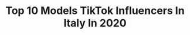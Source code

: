 ---
title: Top 10 Models TikTok Influencers In Italy In 2020
description: >-
  Find top models TikTok influencers in Italy in 2020. Most popular hashtags: #duetto #quarantena #perte #transition.
platform: TikTok
profiles:
  - username: "stepoggio_"
    fullname: >-
      stepoggio
    location: "Italy"
    followers: 7672
    engagement: 1983
    commentsToLikes: 0.002563
    id: ck8w2kqop5n1b0j78rvvbsfaa
    verified: false
    hashtags: "#foryoupage, #foryou, #italy, #italianboy"
  - username: "elenaanthony_bd"
    fullname: >-
      Elena Travaini
    location: "Italy"
    followers: 2721
    engagement: 1909
    commentsToLikes: 0.119997
    id: cka63lqno4w2b0i788dw0ar27
    verified: false
    hashtags: "#ballerina, #animalsoftiktok, #news, #studentiitaliani"
  - username: "elisabarranu"
    fullname: >-
      Elisa Barranu
    location: "Italy"
    followers: 91936
    engagement: 2222
    commentsToLikes: 0.023107
    id: ck933b26vnbsi0j7896xnkk02
    verified: false
    hashtags: "#duetto"
  - username: "fancydobro"
    fullname: >-
      🌸Francesca🌸
    location: "Italy"
    followers: 38136
    engagement: 1240
    commentsToLikes: 0.075641
    id: cka0qse4qdxe80i78hzi2nriz
    verified: false
    hashtags: "#fairumore, #dettireali, #festaincasa, #watchmymagic"
  - username: "silviadisanto"
    fullname: >-
      Silvia Di Santo
    location: "Italy"
    followers: 327117
    engagement: 3048
    commentsToLikes: 0.009173
    id: ck83k4jkf99wf0j788sh6r9c5
    verified: false
    hashtags: "#missyou, #ironia, #comedy, #icoloniali"
  - username: "manuelsiragusa"
    fullname: >-
      manuel siragusa
    location: "Italy"
    followers: 38881
    engagement: 2903
    commentsToLikes: 0.029537
    id: ck8vsi3xzdogr0j78py0qxhcg
    verified: false
    hashtags: "#fskngl, #toscano, #happiness, #why"
  - username: "its.loree_"
    fullname: >-
      𝐋𝐨𝐫𝐞𝐧𝐳𝐨🇮🇹
    location: "Italy"
    followers: 16843
    engagement: 1878
    commentsToLikes: 0.034180
    id: cka6nph9wcath0i78d5l4w6q2
    verified: false
    hashtags: "#sfogo, #pagliacci, #distorto, #comedia"
  - username: "nicolangelozzi"
    fullname: >-
      Nicol Angelozzi
    location: "Italy"
    followers: 66082
    engagement: 1470
    commentsToLikes: 0.025523
    id: ck8w2kgd35kyo0j78yezhaeyn
    verified: false
    hashtags: "#transition, #perte, #sync, #shooting"
  - username: "homygal"
    fullname: >-
      homygal
    location: "Italy"
    followers: 5968
    engagement: 1062
    commentsToLikes: 0.069438
    id: ck8tsm7iorg7p0j78qzw06yd9
    verified: false
    hashtags: "#pov, #melanin, #darkskin, #love"
  - username: "danielelarosa"
    fullname: >-
      Demon jey
    location: "Italy"
    followers: 164348
    engagement: 1144
    commentsToLikes: 0.033328
    id: ckad8vqz8avxk0i78f7gpjxwy
    verified: false
    hashtags: "#bachatero, #colorfull, #white, #love"
---